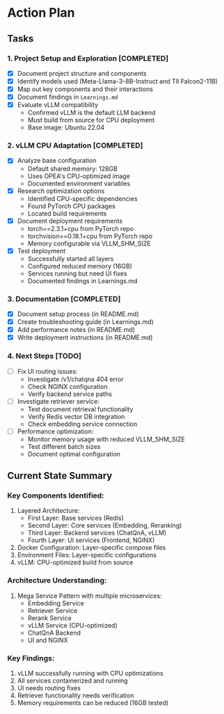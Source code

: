 # Action Plan

## Tasks

### 1. Project Setup and Exploration [COMPLETED] 

- [x] Document project structure and components
- [x] Identify models used (Meta-Llama-3-8B-Instruct and TII Falcon2-11B)
- [x] Map out key components and their interactions
- [x] Document findings in `Learnings.md`
- [x] Evaluate vLLM compatibility
  - Confirmed vLLM is the default LLM backend
  - Must build from source for CPU deployment
  - Base image: Ubuntu 22.04

### 2. vLLM CPU Adaptation [COMPLETED] 

- [x] Analyze base configuration
  - Default shared memory: 128GB
  - Uses OPEA's CPU-optimized image
  - Documented environment variables
- [x] Research optimization options
  - Identified CPU-specific dependencies
  - Found PyTorch CPU packages
  - Located build requirements
- [x] Document deployment requirements
  - torch==2.3.1+cpu from PyTorch repo
  - torchvision==0.18.1+cpu from PyTorch repo
  - Memory configurable via VLLM_SHM_SIZE
- [x] Test deployment
  - Successfully started all layers
  - Configured reduced memory (16GB)
  - Services running but need UI fixes
  - Documented findings in Learnings.md

### 3. Documentation [COMPLETED]

- [x] Document setup process (in README.md)
- [x] Create troubleshooting guide (in Learnings.md)
- [x] Add performance notes (in README.md)
- [x] Write deployment instructions (in README.md)

### 4. Next Steps [TODO]

- [ ] Fix UI routing issues:
  - Investigate /v1/chatqna 404 error
  - Check NGINX configuration
  - Verify backend service paths
- [ ] Investigate retriever service:
  - Test document retrieval functionality
  - Verify Redis vector DB integration
  - Check embedding service connection
- [ ] Performance optimization:
  - Monitor memory usage with reduced VLLM_SHM_SIZE
  - Test different batch sizes
  - Document optimal configuration

## Current State Summary

### Key Components Identified:
1. Layered Architecture:
   - First Layer: Base services (Redis)
   - Second Layer: Core services (Embedding, Reranking)
   - Third Layer: Backend services (ChatQnA, vLLM)
   - Fourth Layer: UI services (Frontend, NGINX)
2. Docker Configuration: Layer-specific compose files
3. Environment Files: Layer-specific configurations
4. vLLM: CPU-optimized build from source

### Architecture Understanding:
1. Mega Service Pattern with multiple microservices:
   - Embedding Service
   - Retriever Service
   - Rerank Service
   - vLLM Service (CPU-optimized)
   - ChatQnA Backend
   - UI and NGINX

### Key Findings:
1. vLLM successfully running with CPU optimizations
2. All services containerized and running
3. UI needs routing fixes
4. Retriever functionality needs verification
5. Memory requirements can be reduced (16GB tested)
